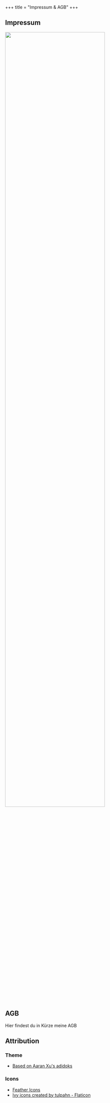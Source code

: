 +++
title = "Impressum & AGB"
+++

## Impressum

<img src="/img/imprint.svg" width="80%"/>

## AGB

Hier findest du in Kürze meine AGB

## Attribution

### Theme

- [Based on Aaran Xu's adidoks](https://github.com/aaranxu/adidoks)

### Icons

- [Feather Icons](https://feathericons.com/)
- [Ivy icons created by tulpahn - Flaticon](https://www.flaticon.com/free-icons/ivy)